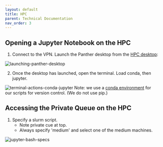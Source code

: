 ```yaml
---
layout: default
title: HPC
parent: Technical Documentation
nav_order: 3
---
```


## Opening a Jupyter Notebook on the HPC

1. Connect to the VPN. Launch the Panther desktop from the [HPC desktop](https://wwww.hpcgui.fiu.edu):

![launching-panther-desktop](https://raw.githubusercontent.com/NDCLab/wiki/gh-pages/docs/_assets/hpc/launching-panther-desktop.png)


2. Once the desktop has launched, open the terminal. Load conda, then jupyter.

![terminal-actions-conda-jupyter](https://raw.githubusercontent.com/NDCLab/wiki/gh-pages/docs/_assets/hpc/terminal-actions-conda-jupyter.png)
Note: we use a [conda environment](http://ircc.fiu.edu/custom-environments-and-package-installation-r-and-python/) for our scripts for version control. (We do not use pip.)

## Accessing the Private Queue on the HPC

1. Specify a slurm script.
    * Note private cue at top.
    * Always specify 'medium' and select one of the medium machines.

![jupyter-bash-specs](https://raw.githubusercontent.com/NDCLab/wiki/gh-pages/docs/_assets/hpc/jupyter-bash-specs.png)
